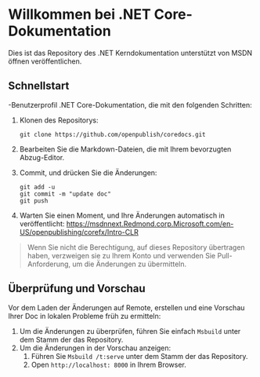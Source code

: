 Willkommen bei .NET Core-Dokumentation
======================================

Dies ist das Repository des .NET Kerndokumentation unterstützt von MSDN öffnen veröffentlichen.

Schnellstart
------------

-Benutzerprofil .NET Core-Dokumentation, die mit den folgenden Schritten:

1. Klonen des Repositorys:
   ```
   git clone https://github.com/openpublish/coredocs.git
   ```

2. Bearbeiten Sie die Markdown-Dateien, die mit Ihrem bevorzugten Abzug-Editor.
3. Commit, und drücken Sie die Änderungen:
   ```
   git add -u
   git commit -m "update doc"
   git push
   ```

4. Warten Sie einen Moment, und Ihre Änderungen automatisch in veröffentlicht:
https://msdnnext.Redmond.corp.Microsoft.com/en-US/openpublishing/corefx/Intro-CLR

> Wenn Sie nicht die Berechtigung, auf dieses Repository übertragen haben, verzweigen sie zu Ihrem Konto und verwenden Sie Pull-Anforderung, um die Änderungen zu übermitteln.

Überprüfung und Vorschau
------------------------

Vor dem Laden der Änderungen auf Remote, erstellen und eine Vorschau Ihrer Doc in lokalen Probleme früh zu ermitteln:

1. Um die Änderungen zu überprüfen, führen Sie einfach `Msbuild` unter dem Stamm der das Repository.
2. Um die Änderungen in der Vorschau anzeigen:
   1. Führen Sie `Msbuild /t:serve` unter dem Stamm der das Repository.
   2. Open `http://localhost: 8000` in Ihrem Browser.





